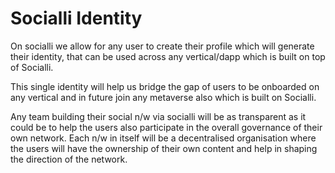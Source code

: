# Socialli Identity

On socialli we allow for any user to create their profile which will generate their identity, that can be used across any vertical/dapp which is built on top of Socialli.&#x20;

This single identity will help us bridge the gap of users to be onboarded on any vertical and in future join any metaverse also which is built on Socialli.&#x20;

Any team building their social n/w via socialli will be as transparent as it could be to help the users also participate in the overall governance of their own network. Each n/w in itself will be a decentralised organisation where the users will have the ownership of their own content and help in shaping the direction of the network.
